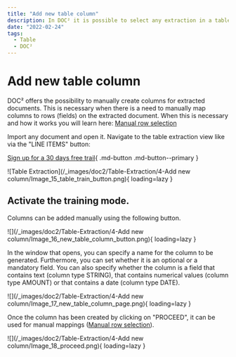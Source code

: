 ```yaml
---
title: "Add new table column"
description: In DOC² it is possible to select any extraction in a table and extract it to a new column
date: "2022-02-24"
tags:
  - Table
  - DOC²
---
```


# Add new table column

DOC² offers the possibility to manually create columns for extracted documents. This is necessary when there is a need to manually map columns to rows (fields) on the extracted document. When this is necessary and how it works you will learn here: [Manual row selection](/doc2/table/manual-row-selection/)

Import any document and open it. Navigate to the table extraction view like via the "LINE ITEMS" button:

[Sign up for a 30 days free trail](https://app.polydocs.io){ .md-button .md-button--primary }


![Table Extraction](/_images/doc2/Table-Extraction/4-Add new column/Image_15_table_train_button.png){ loading=lazy }


## Activate the training mode.

Columns can be added manually using the following button.

![](/_images/doc2/Table-Extraction/4-Add new column/Image_16_new_table_column_button.png){ loading=lazy }

In the window that opens, you can specify a name for the column to be generated. Furthermore, you can set whether it is an optional or a mandatory field. You can also specify whether the column is a field that contains text (column type STRING), that contains numerical values (column type AMOUNT) or that contains a date (column type DATE).

![](/_images/doc2/Table-Extraction/4-Add new column/Image_17_new_table_column_page.png){ loading=lazy }

Once the column has been created by clicking on "PROCEED", it can be used for manual mappings ([](/doc2/doc2app/table-train/training-of-table-extraction/manual-row-selection/)[Manual row selection](/doc2/table/manual-row-selection/)).

![](/_images/doc2/Table-Extraction/4-Add new column/Image_18_proceed.png){ loading=lazy }
